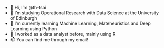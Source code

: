 - 👋 Hi, I’m @th-tsai
- 👀 I’m studying Operational Research with Data Science at the University of Edinburgh
- 🌱 I’m currently learning Machine Learning, Mateheuristics and Deep Learning using Python
- 💞️ I worked as a data analyst before, mainly using R
- 📫 You can find me through my email!

<!---
th-tsai/th-tsai is a ✨ special ✨ repository because its `README.md` (this file) appears on your GitHub profile.
You can click the Preview link to take a look at your changes.
--->
